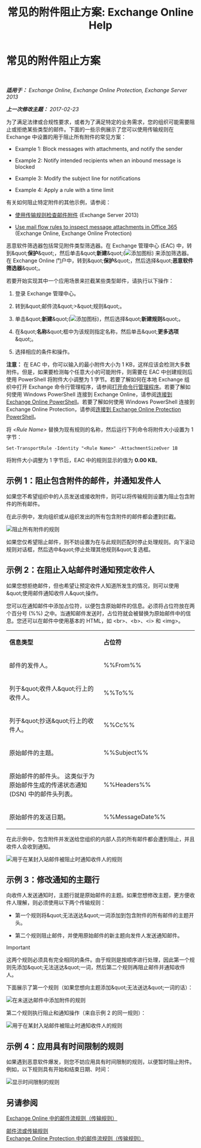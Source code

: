 ﻿---
title: '常见的附件阻止方案: Exchange Online Help'
TOCTitle: 常见的附件阻止方案
ms:assetid: 5c576439-d55b-4c7f-90ed-a7f72cbb16c2
ms:mtpsurl: https://technet.microsoft.com/zh-cn/library/Dn950026(v=EXCHG.150)
ms:contentKeyID: 65285929
ms.date: 05/23/2018
mtps_version: v=EXCHG.150
ms.translationtype: MT
---

# 常见的附件阻止方案

 

_**适用于：** Exchange Online, Exchange Online Protection, Exchange Server 2013_

_**上一次修改主题：** 2017-02-23_

为了满足法律或合规性要求，或者为了满足特定的业务需求，您的组织可能需要阻止或拒绝某些类型的邮件。下面的一些示例展示了您可以使用传输规则在 Exchange 中设置的用于阻止所有附件的常见方案：

  -  Example 1: Block messages with attachments, and notify the sender

  -  Example 2: Notify intended recipients when an inbound message is blocked

  -  Example 3: Modify the subject line for notifications

  -  Example 4: Apply a rule with a time limit

有关如何阻止特定附件的其他示例，请参阅：

  - [使用传输规则检查邮件附件](use-transport-rules-to-inspect-message-attachments-exchange-2013-help.md) (Exchange Server 2013)

  - [Use mail flow rules to inspect message attachments in Office 365](https://technet.microsoft.com/zh-cn/library/jj919236\(v=exchg.150\)) (Exchange Online, Exchange Online Protection)

恶意软件筛选器包括常见附件类型筛选器。在 Exchange 管理中心 (EAC) 中，转到\&quot;**保护**\&quot;，然后单击\&quot;**新建**\&quot;(![添加图标](images/JJ218640.c1e75329-d6d7-4073-a27d-498590bbb558(EXCHG.150).gif "添加图标")) 来添加筛选器。在 Exchange Online 门户中，转到\&quot;**保护**\&quot;，然后选择\&quot;**恶意软件筛选器**\&quot;。

若要开始实现其中一个应用场景来拦截某些类型邮件，请执行以下操作：

1.  登录 Exchange 管理中心。

2.  转到\&quot;邮件流\&quot;\>\&quot;规则\&quot;。

3.  单击\&quot;**新建**\&quot;(![添加图标](images/JJ218640.c1e75329-d6d7-4073-a27d-498590bbb558(EXCHG.150).gif "添加图标"))，然后选择\&quot;**新建规则**\&quot;。

4.  在\&quot;**名称**\&quot;框中为该规则指定名称，然后单击\&quot;**更多选项**\&quot;。

5.  选择相应的条件和操作。

**注意：** 在 EAC 中，你可以输入的最小附件大小为 1 KB，这样应该会检测大多数附件。但是，如果要检测每个任意大小的可能附件，则需要在 EAC 中创建规则后使用 PowerShell 将附件大小调整为 1 字节。若要了解如何在本地 Exchange 组织中打开 Exchange 命令行管理程序，请参阅[打开命令行管理程序](https://technet.microsoft.com/zh-cn/library/dd638134\(v=exchg.150\))。若要了解如何使用 Windows PowerShell 连接到 Exchange Online，请参阅[连接到 Exchange Online PowerShell](https://go.microsoft.com/fwlink/p/?linkid=396554)。若要了解如何使用 Windows PowerShell 连接到 Exchange Online Protection，请参阅[连接到 Exchange Online Protection PowerShell](https://go.microsoft.com/fwlink/p/?linkid=627290)。

将 *\<Rule Name\>* 替换为现有规则的名称，然后运行下列命令将附件大小设置为 1 字节：

    Set-TransportRule -Identity "<Rule Name>" -AttachmentSizeOver 1B

将附件大小调整为 1 字节后，EAC 中的规则显示的值为 **0.00 KB**。

## 示例 1：阻止包含附件的邮件，并通知发件人

如果您不希望组织中的人员发送或接收附件，则可以将传输规则设置为阻止包含附件的所有邮件。

在此示例中，发向组织或从组织发出的所有包含附件的邮件都会遭到拦截。

![阻止所有附件的规则](images/Dn950026.38094183-166f-4ba5-a9cf-242e7d0f4e04(EXCHG.150).png "阻止所有附件的规则")

如果您仅希望阻止邮件，则不妨设置为在与此规则匹配时停止处理规则。向下滚动规则对话框，然后选中\&quot;停止处理其他规则\&quot;复选框。

## 示例 2：在阻止入站邮件时通知预定收件人

如果您想拒绝邮件，但也希望让预定收件人知道所发生的情况，则可以使用\&quot;使用邮件通知收件人\&quot;操作。

您可以在通知邮件中添加占位符，以便包含原始邮件的信息。必须将占位符放在两个百分号 (%%) 之中。当通知邮件发送时，占位符就会被替换为原始邮件中的信息。您还可以在邮件中使用基本的 HTML，如 \<br\>、\<b\>、\<i\> 和 \<img\>。


<table>
<colgroup>
<col style="width: 50%" />
<col style="width: 50%" />
</colgroup>
<tbody>
<tr class="odd">
<td><p><strong>信息类型</strong></p></td>
<td><p><strong>占位符</strong></p></td>
</tr>
<tr class="even">
<td><p>邮件的发件人。</p></td>
<td><p>%%From%%</p></td>
</tr>
<tr class="odd">
<td><p>列于&amp;quot;收件人&amp;quot;行上的收件人。</p></td>
<td><p>%%To%%</p></td>
</tr>
<tr class="even">
<td><p>列于&amp;quot;抄送&amp;quot;行上的收件人。</p></td>
<td><p>%%Cc%%</p></td>
</tr>
<tr class="odd">
<td><p>原始邮件的主题。</p></td>
<td><p>%%Subject%%</p></td>
</tr>
<tr class="even">
<td><p>原始邮件的邮件头。 这类似于为原始邮件生成的传递状态通知 (DSN) 中的邮件头列表。</p></td>
<td><p>%%Headers%%</p></td>
</tr>
<tr class="odd">
<td><p>原始邮件的发送日期。</p></td>
<td><p>%%MessageDate%%</p></td>
</tr>
</tbody>
</table>


在此示例中，包含附件并发送给您组织的内部人员的所有邮件都会遭到阻止，并且收件人会收到通知。

![用于在某封入站邮件被阻止时通知收件人的规则](images/Dn950026.f9a14733-d68a-4528-a736-206325881c47(EXCHG.150).png "用于在某封入站邮件被阻止时通知收件人的规则")

## 示例 3：修改通知的主题行

向收件人发送通知时，主题行就是原始邮件的主题。如果您想修改主题，更方便收件人理解，则必须使用以下两个传输规则：

  - 第一个规则将\&quot;无法送达\&quot;一词添加到包含附件的所有邮件的主题开头。

  - 第二个规则阻止邮件，并使用原始邮件的新主题向发件人发送通知邮件。

> [!important]
> 这两个规则必须具有完全相同的条件。由于规则是按顺序进行处理，因此第一个规则先添加&amp;quot;无法送达&amp;quot;一词，然后第二个规则再阻止邮件并通知收件人。


下面展示了第一个规则（如果您想向主题添加\&quot;无法送达\&quot;一词的话）：

![在未送达邮件中添加附件的规则](images/Dn950026.2552b0bd-c69d-48b4-9e69-267fcaf20e70(EXCHG.150).png "在未送达邮件中添加附件的规则")

第二个规则执行阻止和通知操作（来自示例 2 的同一规则）：

![用于在某封入站邮件被阻止时通知收件人的规则](images/Dn950026.f9a14733-d68a-4528-a736-206325881c47(EXCHG.150).png "用于在某封入站邮件被阻止时通知收件人的规则")

## 示例 4：应用具有时间限制的规则

如果遇到恶意软件爆发，则您不妨应用具有时间限制的规则，以便暂时阻止附件。例如，以下规则具有开始和结束日期、时间：

![显示时间限制的规则](images/Dn950026.bdc8c4d8-72fa-4c5b-97f2-5fe76d50e643(EXCHG.150).png "显示时间限制的规则")

## 另请参阅


[Exchange Online 中的邮件流规则（传输规则）](https://technet.microsoft.com/zh-cn/library/jj919238\(v=exchg.150\))  


[邮件流或传输规则](mail-flow-rules-transport-rules-in-exchange-2013-exchange-2013-help.md)  
[Exchange Online Protection 中的邮件流规则（传输规则）](https://technet.microsoft.com/zh-cn/library/dn271424\(v=exchg.150\))

